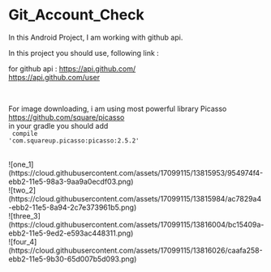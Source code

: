 # Git_Account_Check
In this Android Project, I am working with github api.


In this project you should use, following link :

for github api : https://api.github.com/ <br>
                 https://api.github.com/user
  
  <br>
  
  For image downloading, i am using most powerful library Picasso<br>
  https://github.com/square/picasso <br>
  in your gradle you should add<br>
  <code>
  compile 'com.squareup.picasso:picasso:2.5.2'
  </code>
  
  <br>
  ![one_1](https://cloud.githubusercontent.com/assets/17099115/13815953/954974f4-ebb2-11e5-98a3-9aa9a0ecdf03.png)
  <br>
  ![two_2](https://cloud.githubusercontent.com/assets/17099115/13815984/ac7829a4-ebb2-11e5-8a94-2c7e373961b5.png)
  <br>
  ![three_3](https://cloud.githubusercontent.com/assets/17099115/13816004/bc15409a-ebb2-11e5-9ed2-e593ac448311.png)
  <br>
  ![four_4](https://cloud.githubusercontent.com/assets/17099115/13816026/caafa258-ebb2-11e5-9b30-65d007b5d093.png)
